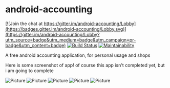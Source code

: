 # android-accounting

[![Join the chat at https://gitter.im/android-accounting/Lobby](https://badges.gitter.im/android-accounting/Lobby.svg)](https://gitter.im/android-accounting/Lobby?utm_source=badge&utm_medium=badge&utm_campaign=pr-badge&utm_content=badge)
[![Build Status](https://travis-ci.org/mphj/android-accounting.svg?branch=master)](https://travis-ci.org/mphj/android-accounting)
[![Maintainability](https://api.codeclimate.com/v1/badges/37de5767dbe80d74de32/maintainability)](https://codeclimate.com/github/mphj/android-accounting/maintainability)


A free android accounting application, for personal usage and shops


Here is some screenshot of app! of course this app isn't completed yet, but i am going to complete

![Picture](screenshot/pic1.png?raw=true)
![Picture](screenshot/pic2.png?raw=true)
![Picture](screenshot/pic3.png?raw=true)
![Picture](screenshot/pic4.png?raw=true)
![Picture](screenshot/pic5.png?raw=true)
